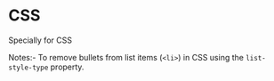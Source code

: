 # CSS
Specially for CSS 

Notes:-
To remove bullets from list items (`<li>`) in CSS using the `list-style-type` property.
